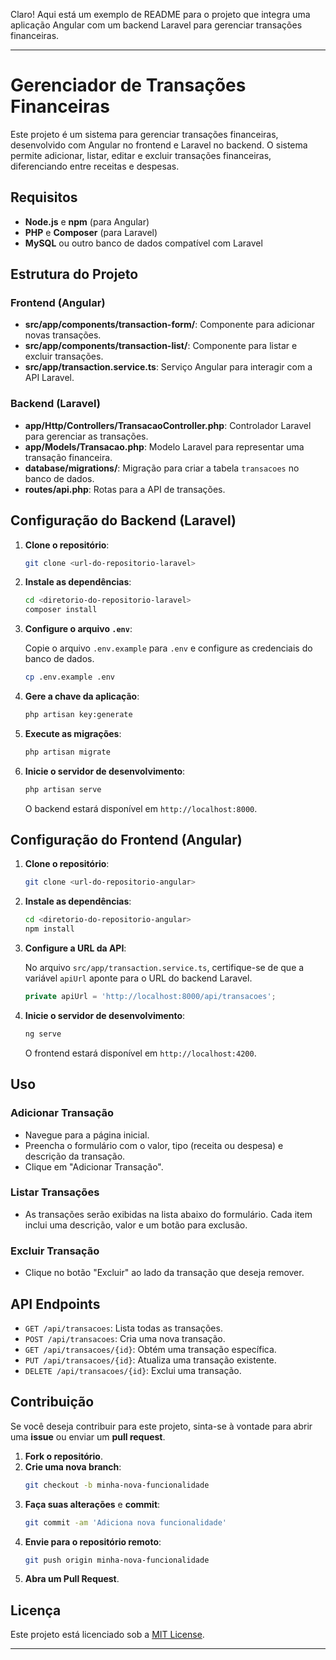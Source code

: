Claro! Aqui está um exemplo de README para o projeto que integra uma aplicação Angular com um backend Laravel para gerenciar transações financeiras.

---

# Gerenciador de Transações Financeiras

Este projeto é um sistema para gerenciar transações financeiras, desenvolvido com Angular no frontend e Laravel no backend. O sistema permite adicionar, listar, editar e excluir transações financeiras, diferenciando entre receitas e despesas.

## Requisitos

- **Node.js** e **npm** (para Angular)
- **PHP** e **Composer** (para Laravel)
- **MySQL** ou outro banco de dados compatível com Laravel

## Estrutura do Projeto

### Frontend (Angular)

- **src/app/components/transaction-form/**: Componente para adicionar novas transações.
- **src/app/components/transaction-list/**: Componente para listar e excluir transações.
- **src/app/transaction.service.ts**: Serviço Angular para interagir com a API Laravel.

### Backend (Laravel)

- **app/Http/Controllers/TransacaoController.php**: Controlador Laravel para gerenciar as transações.
- **app/Models/Transacao.php**: Modelo Laravel para representar uma transação financeira.
- **database/migrations/**: Migração para criar a tabela `transacoes` no banco de dados.
- **routes/api.php**: Rotas para a API de transações.

## Configuração do Backend (Laravel)

1. **Clone o repositório**:

   ```bash
   git clone <url-do-repositorio-laravel>
   ```

2. **Instale as dependências**:

   ```bash
   cd <diretorio-do-repositorio-laravel>
   composer install
   ```

3. **Configure o arquivo `.env`**:
   
   Copie o arquivo `.env.example` para `.env` e configure as credenciais do banco de dados.

   ```bash
   cp .env.example .env
   ```

4. **Gere a chave da aplicação**:

   ```bash
   php artisan key:generate
   ```

5. **Execute as migrações**:

   ```bash
   php artisan migrate
   ```

6. **Inicie o servidor de desenvolvimento**:

   ```bash
   php artisan serve
   ```

   O backend estará disponível em `http://localhost:8000`.

## Configuração do Frontend (Angular)

1. **Clone o repositório**:

   ```bash
   git clone <url-do-repositorio-angular>
   ```

2. **Instale as dependências**:

   ```bash
   cd <diretorio-do-repositorio-angular>
   npm install
   ```

3. **Configure a URL da API**:

   No arquivo `src/app/transaction.service.ts`, certifique-se de que a variável `apiUrl` aponte para o URL do backend Laravel.

   ```typescript
   private apiUrl = 'http://localhost:8000/api/transacoes';
   ```

4. **Inicie o servidor de desenvolvimento**:

   ```bash
   ng serve
   ```

   O frontend estará disponível em `http://localhost:4200`.

## Uso

### Adicionar Transação

- Navegue para a página inicial.
- Preencha o formulário com o valor, tipo (receita ou despesa) e descrição da transação.
- Clique em "Adicionar Transação".

### Listar Transações

- As transações serão exibidas na lista abaixo do formulário. Cada item inclui uma descrição, valor e um botão para exclusão.

### Excluir Transação

- Clique no botão "Excluir" ao lado da transação que deseja remover.

## API Endpoints

- `GET /api/transacoes`: Lista todas as transações.
- `POST /api/transacoes`: Cria uma nova transação.
- `GET /api/transacoes/{id}`: Obtém uma transação específica.
- `PUT /api/transacoes/{id}`: Atualiza uma transação existente.
- `DELETE /api/transacoes/{id}`: Exclui uma transação.

## Contribuição

Se você deseja contribuir para este projeto, sinta-se à vontade para abrir uma **issue** ou enviar um **pull request**. 

1. **Fork o repositório**.
2. **Crie uma nova branch**:
   ```bash
   git checkout -b minha-nova-funcionalidade
   ```
3. **Faça suas alterações** e **commit**:
   ```bash
   git commit -am 'Adiciona nova funcionalidade'
   ```
4. **Envie para o repositório remoto**:
   ```bash
   git push origin minha-nova-funcionalidade
   ```
5. **Abra um Pull Request**.

## Licença

Este projeto está licenciado sob a [MIT License](LICENSE).

---

